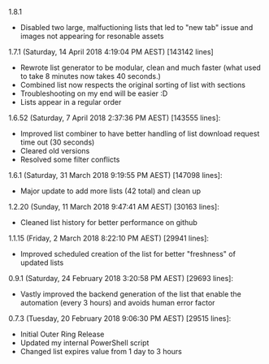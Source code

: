 1.8.1
- Disabled two large, malfuctioning lists that led to "new tab" issue and images not appearing for resonable assets

1.7.1 (Saturday, 14 April 2018 4:19:04 PM AEST) [143142 lines]
- Rewrote list generator to be modular, clean and much faster (what used to take 8 minutes now takes 40 seconds.)
- Combined list now respects the original sorting of list with sections
- Troubleshooting on my end will be easier :D
- Lists appear in a regular order

1.6.52 (Saturday, 7 April 2018 2:37:36 PM AEST) [143555 lines]:
- Improved list combiner to have better handling of list download request time out (30 seconds)
- Cleared old versions
- Resolved some filter conflicts

1.6.1 (Saturday, 31 March 2018 9:19:55 PM AEST) [147098 lines]:
- Major update to add more lists (42 total) and clean up

1.2.20 (Sunday, 11 March 2018 9:47:41 AM AEST) [30163 lines]:
- Cleaned list history for better performance on github

1.1.15 (Friday, 2 March 2018 8:22:10 PM AEST) [29941 lines]:
- Improved scheduled creation of the list for better "freshness" of updated lists

0.9.1 (Saturday, 24 February 2018 3:20:58 PM AEST) [29693 lines]:
- Vastly improved the backend generation of the list that enable the automation (every 3 hours) and avoids human error factor

0.7.3 (Tuesday, 20 February 2018 9:06:30 PM AEST) [29515 lines]:
- Initial Outer Ring Release
- Updated my internal PowerShell script
- Changed list expires value from 1 day to 3 hours